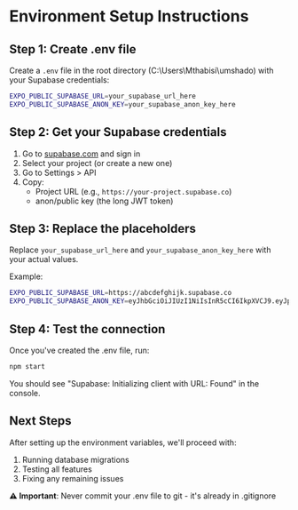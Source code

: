 # Environment Setup Instructions

## Step 1: Create .env file

Create a `.env` file in the root directory (C:\Users\Mthabisi\umshado) with your Supabase credentials:

```bash
EXPO_PUBLIC_SUPABASE_URL=your_supabase_url_here
EXPO_PUBLIC_SUPABASE_ANON_KEY=your_supabase_anon_key_here
```

## Step 2: Get your Supabase credentials

1. Go to [supabase.com](https://supabase.com) and sign in
2. Select your project (or create a new one)
3. Go to Settings > API
4. Copy:
   - Project URL (e.g., `https://your-project.supabase.co`)
   - anon/public key (the long JWT token)

## Step 3: Replace the placeholders

Replace `your_supabase_url_here` and `your_supabase_anon_key_here` with your actual values.

Example:
```bash
EXPO_PUBLIC_SUPABASE_URL=https://abcdefghijk.supabase.co
EXPO_PUBLIC_SUPABASE_ANON_KEY=eyJhbGciOiJIUzI1NiIsInR5cCI6IkpXVCJ9.eyJpc3MiOiJzdXBhYmFzZSIs...
```

## Step 4: Test the connection

Once you've created the .env file, run:
```bash
npm start
```

You should see "Supabase: Initializing client with URL: Found" in the console.

## Next Steps

After setting up the environment variables, we'll proceed with:
1. Running database migrations
2. Testing all features
3. Fixing any remaining issues

**⚠️ Important**: Never commit your .env file to git - it's already in .gitignore

